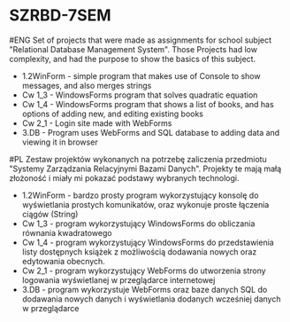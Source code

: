 # SZRBD-7SEM

#ENG
Set of projects that were made as assignments for school subject "Relational Database Management System".
Those Projects had low complexity, and had the purpose to show the basics of this subject.
- 1.2WinForm  - simple program that makes use of Console to show messages, and also merges strings
- Cw 1_3      - WindowsForms program that solves quadratic equation
- Cw 1_4      - WindowsForms program that shows a list of books, and has options of adding new, and editing existing books
- Cw 2_1      - Login site made with WebForms
- 3.DB        - Program uses WebForms and SQL database to adding data and viewing it in browser

#PL
Zestaw projektów wykonanych na potrzebę zaliczenia przedmiotu "Systemy Zarządzania Relacyjnymi Bazami Danych".
Projekty te mają małą złożoność i miały mi pokazać podstawy wybranych technologi.
- 1.2WinForm  - bardzo prosty program wykorzystujący konsolę do wyświetlania prostych komunikatów, oraz wykonuje proste łączenia ciągów (String)
- Cw 1_3      - program wykorzystujący WindowsForms do obliczania równania kwadratowego
- Cw 1_4      - program wykorzystujący WindowsForms do przedstawienia listy dostępnych książek z możliwością dodawania nowych oraz edytowania obecnych.
- Cw 2_1      - program wykorzystujący WebForms do utworzenia strony logowania wyświetlanej w przeglądarce internetowej
- 3.DB        - program wykorzystuje WebForms oraz baze danych SQL do dodawania nowych danych i wyświetlania dodanych wcześniej danych w przeglądarce
